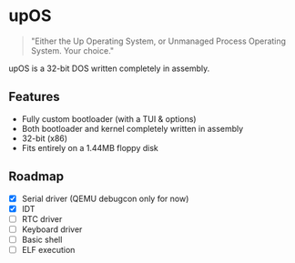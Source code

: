 # upOS

> "Either the Up Operating System, or Unmanaged Process Operating System. Your choice."

upOS is a 32-bit DOS written completely in assembly.

## Features
- Fully custom bootloader (with a TUI & options)
- Both bootloader and kernel completely written in assembly
- 32-bit (x86)
- Fits entirely on a 1.44MB floppy disk

## Roadmap
- [X] Serial driver (QEMU debugcon only for now)
- [X] IDT
- [ ] RTC driver
- [ ] Keyboard driver
- [ ] Basic shell
- [ ] ELF execution